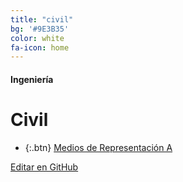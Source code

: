 ```yaml
---
title: "civil"
bg: '#9E3B35'
color: white
fa-icon: home
---
```

#### Ingeniería
# Civil

<!---
No poner los links de t.joinchat directamente,
>>>> NO USAR https://www.protectyourlinks.com/ <<<<
En lugar de https://t.me/joinchat/SaraSasasa-sa poner j/SaraSasasa-sa
-->

*  {:.btn} [Medios de Representación A](j/N8kUlVhg82iW3rc67xDKkQ)

<span class="editongithub">
	<a href="{{site.github.repository_url}}/blob/master/{{page.path}}">
		<i class="fas fa-pen"></i> Editar en GitHub
	</a>
</span>
